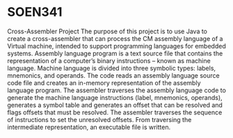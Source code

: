 # SOEN341
Cross-Assembler Project
The purpose of this project is to use Java to create a cross-assembler that can process the CM assembly language of a Virtual machine, intended to support programming languages for embedded systems. 
Assembly language program is a text source file that contains the representation of a computer’s binary instructions – known as machine language. 
Machine language is divided into three symbolic types: labels, mnemonics, and operands. 
The code reads an assembly language source code file and creates an in-memory representation of the assembly language program. 
The assembler traverses the assembly language code to generate the machine language instructions (label, mnemonics, operands), generates a symbol table and generates an offset that can be resolved and flags offsets that must be resolved.
The assembler traverses the sequence of instructions to set the unresolved offsets.
From traversing the intermediate representation, an executable file is written.
